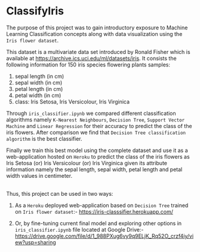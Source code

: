 # ClassifyIris
The purpose of this project was to gain introductory exposure to Machine Learning Classification concepts along with data visualization using the ```Iris flower dataset```. 

This dataset is a multivariate data set introduced by Ronald Fisher which is available at https://archive.ics.uci.edu/ml/datasets/iris. It consists the following information for 150 iris species flowering plants samples:

1) sepal length (in cm)
2) sepal width (in cm)
3) petal length (in cm)
4) petal width (in cm)
5) class: Iris Setosa, Iris Versicolour, Iris Virginica


Through ```iris_classifier.ipynb``` we compared different classification algorithms namely ```K-Nearest Neighbours```, ```Decision Tree```, ```Support Vector Machine``` and ```Linear Regression``` for their accuracy to predict the class of the iris flowers. After comparison we find that ```Decision Tree classification algorithm``` is the best classifier. 

Finally we train this best model using the complete dataset and use it as a web-application hosted on ```Heroku``` to predict the class of the iris flowers as Iris Setosa (or) Iris Versicolour (or) Iris Virginica given its attribute information namely the sepal length, sepal width, petal length and petal width values in centimeter.<br><br>

Thus, this project can be used in two ways:

1) As a  ```Heroku``` deployed web-application based on ```Decision Tree``` trained on ```Iris flower dataset```:- https://iris-classsifier.herokuapp.com/

2) Or, by fine-tuning current final model and exploring other options in ```iris_classifier.ipynb``` file located at Google Drive:- https://drive.google.com/file/d/1_988PXug6vy9q9ELjK_Rq52O_crzf4iy/view?usp=sharing 

